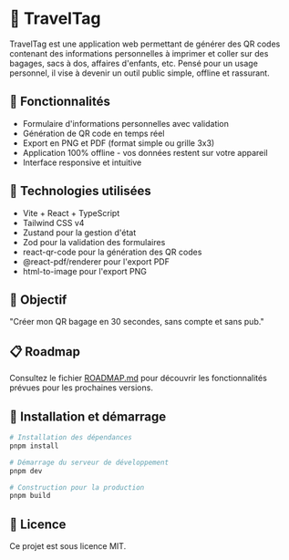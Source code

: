 # 🧳 TravelTag

TravelTag est une application web permettant de générer des QR codes contenant des informations personnelles à imprimer et coller sur des bagages, sacs à dos, affaires d'enfants, etc. Pensé pour un usage personnel, il vise à devenir un outil public simple, offline et rassurant.

## 🚀 Fonctionnalités

- Formulaire d'informations personnelles avec validation
- Génération de QR code en temps réel
- Export en PNG et PDF (format simple ou grille 3x3)
- Application 100% offline - vos données restent sur votre appareil
- Interface responsive et intuitive

## 🔧 Technologies utilisées

- Vite + React + TypeScript
- Tailwind CSS v4
- Zustand pour la gestion d'état
- Zod pour la validation des formulaires
- react-qr-code pour la génération des QR codes
- @react-pdf/renderer pour l'export PDF
- html-to-image pour l'export PNG

## 🏁 Objectif

"Créer mon QR bagage en 30 secondes, sans compte et sans pub."

## 📋 Roadmap

Consultez le fichier [ROADMAP.md](./ROADMAP.md) pour découvrir les fonctionnalités prévues pour les prochaines versions.

## 🚀 Installation et démarrage

```bash
# Installation des dépendances
pnpm install

# Démarrage du serveur de développement
pnpm dev

# Construction pour la production
pnpm build
```

## 📝 Licence

Ce projet est sous licence MIT.
